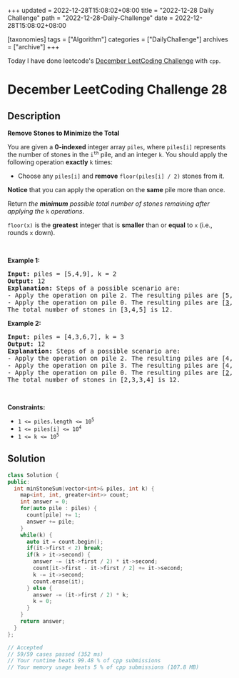 +++
updated = 2022-12-28T15:08:02+08:00
title = "2022-12-28 Daily Challenge"
path = "2022-12-28-Daily-Challenge"
date = 2022-12-28T15:08:02+08:00

[taxonomies]
tags = ["Algorithm"]
categories = ["DailyChallenge"]
archives = ["archive"]
+++

Today I have done leetcode's [December LeetCoding Challenge](https://leetcode.com/problems/remove-stones-to-minimize-the-total/) with `cpp`.

<!-- more -->

# December LeetCoding Challenge 28

## Description

**Remove Stones to Minimize the Total**

<p>You are given a <strong>0-indexed</strong> integer array <code>piles</code>, where <code>piles[i]</code> represents the number of stones in the <code>i<sup>th</sup></code> pile, and an integer <code>k</code>. You should apply the following operation <strong>exactly</strong> <code>k</code> times:</p>

<ul>
	<li>Choose any <code>piles[i]</code> and <strong>remove</strong> <code>floor(piles[i] / 2)</code> stones from it.</li>
</ul>

<p><strong>Notice</strong> that you can apply the operation on the <strong>same</strong> pile more than once.</p>

<p>Return <em>the <strong>minimum</strong> possible total number of stones remaining after applying the </em><code>k</code><em> operations</em>.</p>

<p><code>floor(x)</code> is the <b>greatest</b> integer that is <strong>smaller</strong> than or <strong>equal</strong> to <code>x</code> (i.e., rounds <code>x</code> down).</p>

<p>&nbsp;</p>
<p><strong class="example">Example 1:</strong></p>

<pre>
<strong>Input:</strong> piles = [5,4,9], k = 2
<strong>Output:</strong> 12
<strong>Explanation:</strong>&nbsp;Steps of a possible scenario are:
- Apply the operation on pile 2. The resulting piles are [5,4,<u>5</u>].
- Apply the operation on pile 0. The resulting piles are [<u>3</u>,4,5].
The total number of stones in [3,4,5] is 12.
</pre>

<p><strong class="example">Example 2:</strong></p>

<pre>
<strong>Input:</strong> piles = [4,3,6,7], k = 3
<strong>Output:</strong> 12
<strong>Explanation:</strong>&nbsp;Steps of a possible scenario are:
- Apply the operation on pile 2. The resulting piles are [4,3,<u>3</u>,7].
- Apply the operation on pile 3. The resulting piles are [4,3,3,<u>4</u>].
- Apply the operation on pile 0. The resulting piles are [<u>2</u>,3,3,4].
The total number of stones in [2,3,3,4] is 12.
</pre>

<p>&nbsp;</p>
<p><strong>Constraints:</strong></p>

<ul>
	<li><code>1 &lt;= piles.length &lt;= 10<sup>5</sup></code></li>
	<li><code>1 &lt;= piles[i] &lt;= 10<sup>4</sup></code></li>
	<li><code>1 &lt;= k &lt;= 10<sup>5</sup></code></li>
</ul>


## Solution

``` cpp
class Solution {
public:
  int minStoneSum(vector<int>& piles, int k) {
    map<int, int, greater<int>> count;
    int answer = 0;
    for(auto pile : piles) {
      count[pile] += 1;
      answer += pile;
    }
    while(k) {
      auto it = count.begin();
      if(it->first < 2) break;
      if(k > it->second) {
        answer -= (it->first / 2) * it->second;
        count[it->first - it->first / 2] += it->second;
        k -= it->second;
        count.erase(it);
      } else {
        answer -= (it->first / 2) * k;
        k = 0;
      }
    }
    return answer;
  }
};

// Accepted
// 59/59 cases passed (352 ms)
// Your runtime beats 99.48 % of cpp submissions
// Your memory usage beats 5 % of cpp submissions (107.8 MB)
```
